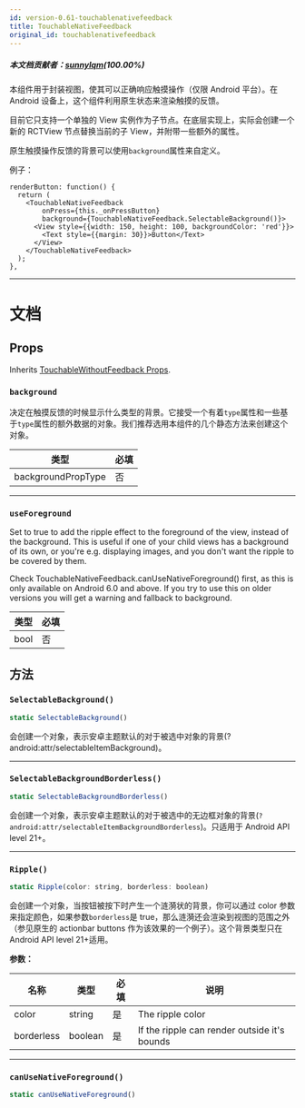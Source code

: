 ```yaml
---
id: version-0.61-touchablenativefeedback
title: TouchableNativeFeedback
original_id: touchablenativefeedback
---
```


##### 本文档贡献者：[sunnylqm](https://github.com/search?q=sunnylqm%40qq.com+in%3Aemail&type=Users)(100.00%)

本组件用于封装视图，使其可以正确响应触摸操作（仅限 Android 平台）。在 Android 设备上，这个组件利用原生状态来渲染触摸的反馈。

目前它只支持一个单独的 View 实例作为子节点。在底层实现上，实际会创建一个新的 RCTView 节点替换当前的子 View，并附带一些额外的属性。

原生触摸操作反馈的背景可以使用`background`属性来自定义。

例子：

```
renderButton: function() {
  return (
    <TouchableNativeFeedback
        onPress={this._onPressButton}
        background={TouchableNativeFeedback.SelectableBackground()}>
      <View style={{width: 150, height: 100, backgroundColor: 'red'}}>
        <Text style={{margin: 30}}>Button</Text>
      </View>
    </TouchableNativeFeedback>
  );
},
```

---

# 文档

## Props

Inherits [TouchableWithoutFeedback Props](touchablewithoutfeedback.md#props).

### `background`

决定在触摸反馈的时候显示什么类型的背景。它接受一个有着`type`属性和一些基于`type`属性的额外数据的对象。我们推荐选用本组件的几个静态方法来创建这个对象。

| 类型               | 必填 |
| ------------------ | ---- |
| backgroundPropType | 否   |

---

### `useForeground`

Set to true to add the ripple effect to the foreground of the view, instead of the background. This is useful if one of your child views has a background of its own, or you're e.g. displaying images, and you don't want the ripple to be covered by them.

Check TouchableNativeFeedback.canUseNativeForeground() first, as this is only available on Android 6.0 and above. If you try to use this on older versions you will get a warning and fallback to background.

| 类型 | 必填 |
| ---- | ---- |
| bool | 否   |

## 方法

### `SelectableBackground()`

```jsx
static SelectableBackground()
```

会创建一个对象，表示安卓主题默认的对于被选中对象的背景(?android:attr/selectableItemBackground)。

---

### `SelectableBackgroundBorderless()`

```jsx
static SelectableBackgroundBorderless()
```

会创建一个对象，表示安卓主题默认的对于被选中的无边框对象的背景(`?android:attr/selectableItemBackgroundBorderless`)。只适用于 Android API level 21+。

---

### `Ripple()`

```jsx
static Ripple(color: string, borderless: boolean)
```

会创建一个对象，当按钮被按下时产生一个涟漪状的背景，你可以通过 color 参数来指定颜色，如果参数`borderless`是 true，那么涟漪还会渲染到视图的范围之外（参见原生的 actionbar buttons 作为该效果的一个例子）。这个背景类型只在 Android API level 21+适用。

**参数：**

| 名称       | 类型    | 必填 | 说明                                         |
| ---------- | ------- | ---- | -------------------------------------------- |
| color      | string  | 是   | The ripple color                             |
| borderless | boolean | 是   | If the ripple can render outside it's bounds |

---

### `canUseNativeForeground()`

```jsx
static canUseNativeForeground()
```
